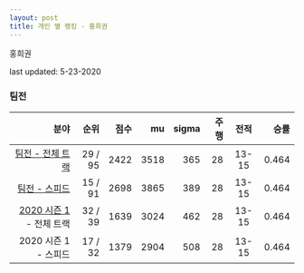 ```yaml
---
layout: post
title: 개인 별 랭킹 - 홍희권
---
```


홍희권

last updated: 5-23-2020


### 팀전

| 분야 | 순위 | 점수 | mu | sigma | 주행 | 전적 | 승률 |
|---:|---:|---:|---:|---:|---:|:---:|---:|
| [팀전 - 전체 트랙](../team-full) | 29 / 95 | 2422 | 3518 | 365 | 28 | 13-15 | 0.464 |
| [팀전 - 스피드](../team-speed) | 15 / 91 | 2698 | 3865 | 389 | 28 | 13-15 | 0.464 |
| [2020 시즌 1](../teams-t2020_1) - 전체 트랙 | 32 / 39 | 1639 | 3024 | 462 | 28 | 13-15 | 0.464 |
| 2020 시즌 1 - 스피드 | 17 / 32 | 1379 | 2904 | 508 | 28 | 13-15 | 0.464 |
